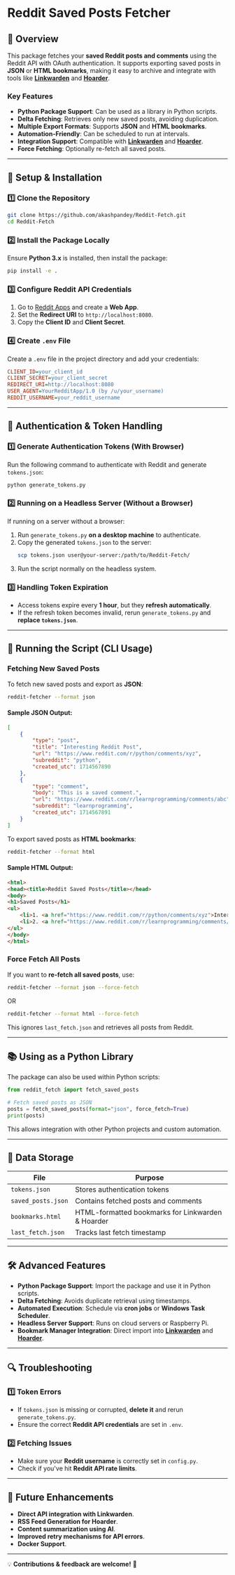 
# Reddit Saved Posts Fetcher

## 📌 Overview

This package fetches your **saved Reddit posts and comments** using the Reddit API with OAuth authentication. It supports exporting saved posts in **JSON** or **HTML bookmarks**, making it easy to archive and integrate with tools like [**Linkwarden**](https://github.com/linkwarden/linkwarden) and [**Hoarder**](https://github.com/hoarder-app/hoarder).

### **Key Features**

- **Python Package Support**: Can be used as a library in Python scripts.
- **Delta Fetching**: Retrieves only new saved posts, avoiding duplication.
- **Multiple Export Formats**: Supports **JSON** and **HTML bookmarks**.
- **Automation-Friendly**: Can be scheduled to run at intervals.
- **Integration Support**: Compatible with [**Linkwarden**](https://github.com/linkwarden/linkwarden) and [**Hoarder**](https://github.com/hoarder-app/hoarder).
- **Force Fetching**: Optionally re-fetch all saved posts.

---

## 🔧 Setup & Installation

### **1️⃣ Clone the Repository**

```bash
git clone https://github.com/akashpandey/Reddit-Fetch.git
cd Reddit-Fetch
```

### **2️⃣ Install the Package Locally**

Ensure **Python 3.x** is installed, then install the package:

```bash
pip install -e .
```

### **3️⃣ Configure Reddit API Credentials**

1. Go to [Reddit Apps](https://www.reddit.com/prefs/apps) and create a **Web App**.
2. Set the **Redirect URI** to `http://localhost:8080`.
3. Copy the **Client ID** and **Client Secret**.

### **4️⃣ Create `.env` File**

Create a `.env` file in the project directory and add your credentials:

```ini
CLIENT_ID=your_client_id
CLIENT_SECRET=your_client_secret
REDIRECT_URI=http://localhost:8080
USER_AGENT=YourRedditApp/1.0 (by /u/your_username)
REDDIT_USERNAME=your_reddit_username
```

---

## 🔑 Authentication & Token Handling

### **1️⃣ Generate Authentication Tokens (With Browser)**

Run the following command to authenticate with Reddit and generate `tokens.json`:

```bash
python generate_tokens.py
```

### **2️⃣ Running on a Headless Server (Without a Browser)**

If running on a server without a browser:

1. Run `generate_tokens.py` **on a desktop machine** to authenticate.
2. Copy the generated `tokens.json` to the server:
   ```bash
   scp tokens.json user@your-server:/path/to/Reddit-Fetch/
   ```
3. Run the script normally on the headless system.

### **3️⃣ Handling Token Expiration**

- Access tokens expire every **1 hour**, but they **refresh automatically**.
- If the refresh token becomes invalid, rerun `generate_tokens.py` and **replace `tokens.json`**.

---

## 🚀 Running the Script (CLI Usage)

### **Fetching New Saved Posts**

To fetch new saved posts and export as **JSON**:

```bash
reddit-fetcher --format json
```

#### **Sample JSON Output:**

```json
[
    {
        "type": "post",
        "title": "Interesting Reddit Post",
        "url": "https://www.reddit.com/r/python/comments/xyz",
        "subreddit": "python",
        "created_utc": 1714567890
    },
    {
        "type": "comment",
        "body": "This is a saved comment.",
        "url": "https://www.reddit.com/r/learnprogramming/comments/abc",
        "subreddit": "learnprogramming",
        "created_utc": 1714567891
    }
]
```

To export saved posts as **HTML bookmarks**:

```bash
reddit-fetcher --format html
```

#### **Sample HTML Output:**

```html
<html>
<head><title>Reddit Saved Posts</title></head>
<body>
<h1>Saved Posts</h1>
<ul>
    <li>1. <a href="https://www.reddit.com/r/python/comments/xyz">Interesting Reddit Post</a></li>
    <li>2. <a href="https://www.reddit.com/r/learnprogramming/comments/abc">This is a saved comment.</a></li>
</ul>
</body>
</html>
```

### **Force Fetch All Posts**

If you want to **re-fetch all saved posts**, use:

```bash
reddit-fetcher --format json --force-fetch
```

OR

```bash
reddit-fetcher --format html --force-fetch
```

This ignores `last_fetch.json` and retrieves all posts from Reddit.

---

## 📚 Using as a Python Library

The package can also be used within Python scripts:

```python
from reddit_fetch import fetch_saved_posts

# Fetch saved posts as JSON
posts = fetch_saved_posts(format="json", force_fetch=True)
print(posts)
```

This allows integration with other Python projects and custom automation.

---

## 📂 Data Storage

| File                 | Purpose                                           |
| -------------------- | ------------------------------------------------- |
| `tokens.json`      | Stores authentication tokens                      |
| `saved_posts.json` | Contains fetched posts and comments               |
| `bookmarks.html`   | HTML-formatted bookmarks for Linkwarden & Hoarder |
| `last_fetch.json`  | Tracks last fetch timestamp                       |

---

## 🛠️ Advanced Features

- **Python Package Support**: Import the package and use it in Python scripts.
- **Delta Fetching**: Avoids duplicate retrieval using timestamps.
- **Automated Execution**: Schedule via **cron jobs** or **Windows Task Scheduler**.
- **Headless Server Support**: Runs on cloud servers or Raspberry Pi.
- **Bookmark Manager Integration**: Direct import into **[Linkwarden](https://github.com/linkwarden/linkwarden)** and **[Hoarder](https://github.com/hoarder-app/hoarder)**.

---

## 🔍 Troubleshooting

### **1️⃣ Token Errors**

- If `tokens.json` is missing or corrupted, **delete it** and rerun `generate_tokens.py`.
- Ensure the correct **Reddit API credentials** are set in `.env`.

### **2️⃣ Fetching Issues**

- Make sure your **Reddit username** is correctly set in `config.py`.
- Check if you've hit **Reddit API rate limits**.

---

## 📌 Future Enhancements

- **Direct API integration with Linkwarden**.
- **RSS Feed Generation for Hoarder**.
- **Content summarization using AI**.
- **Improved retry mechanisms for API errors**.
- **Docker Support**.

---

💡 **Contributions & feedback are welcome!** 🚀
